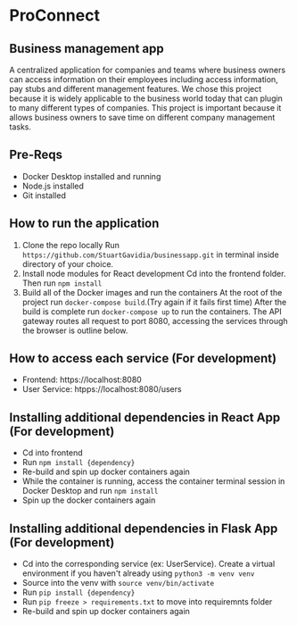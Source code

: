 # ProConnect
## Business management app
A centralized application for companies and teams where business owners can access information on their employees including access information, pay stubs and different management features. We chose this project because it is widely applicable to the business world today that can plugin to many different types of companies. This project is important because it allows business owners to save time on different company management tasks. 

## Pre-Reqs
* Docker Desktop installed and running
* Node.js installed
* Git installed

## How to run the application
1. Clone the repo locally
Run ```https://github.com/StuartGavidia/businessapp.git``` in terminal inside directory of your choice.
2. Install node modules for React development
Cd into the frontend folder. Then run ```npm install```
3. Build all of the Docker images and run the containers
At the root of the project run ```docker-compose build```.(Try again if it fails first time) After the build is complete run ```docker-compose up``` to run the containers. The API gateway routes all request to port 8080, accessing the services through the browser is outline below.

## How to access each service (For development)
* Frontend: https://localhost:8080
* User Service: htpps://localhost:8080/users

## Installing additional dependencies in React App (For development)
* Cd into frontend
* Run ```npm install {dependency}```
* Re-build and spin up docker containers again
* While the container is running, access the container terminal session in Docker Desktop and run ```npm install```
* Spin up the docker containers again

## Installing additional dependencies in Flask App (For development)
* Cd into the corresponding service (ex: UserService). Create a virtual environment if you haven't already using ```python3 -m venv venv```
* Source into the venv with ```source venv/bin/activate```
* Run ```pip install {dependency}```
* Run ```pip freeze > requirements.txt``` to move into requiremnts folder
* Re-build and spin up docker containers again